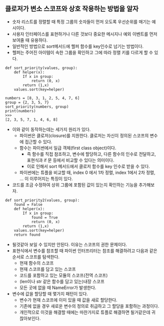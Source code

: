 ## 클로저가 변소 스코프와 상호 작용하는 방법을 알자
- 숫자 리스트를 정렬할 때 특정 그룹의 숫자들이 먼저 오도록 우선순위를 매기는 예시이다.
- 사용자 인터페이스를 표현하거나 다른 것보다 중요한 메시지나 예외 이벤트를 먼저보여줄 때 유용하다.
- 일반적인 방법으로 sort메서드에 헬퍼 함수를 key인수로 넘기는 방법이다.
- 헬퍼는 주어진 아이템이 속한 그룹을 확인하고 그에 따라 정렬 키를 다르게 할 수 있다.

```
def sort_priority(values, group):
    def helper(x):
        If x in group:
            return (0, x)
        return (1,x)
    values.sort(key=helper)

numbers = [8, 3, 1, 2, 5, 4, 7, 6]
group = {2, 3, 5, 7}
sort_priority(numbers, group)
print(numbers)
>>>
[2, 3, 5, 7, 1, 4, 6, 8]
```
- 이와 같이 동작하는데는 세가지 원리가 있다.
    - 파이썬은 클로저(closure)를 지원한다. 클로저는 자신이 정의된 스코프의 변수에 접근할 수 있다.
    - 함수는 파이썬에서 일급 객체(first class object)이다.
      - 즉 함수를 직접 참조하고, 변수에 할당하고, 다른 함수의 인수로 전달하고, 표현식과 if 문 등에서 비교할 수 있다는 의미이다.
      - 이로 인해서 sort 메서드에서 클로저 함수를 key 인수로 받을 수 있다.
    - 파이썬에는 튜플을 비교할 때, index 0 에서 1차 정렬, index 1에서 2차 정렬, ... 이 이루어지는 특징이 있다.
- 코드를 조금 수정하여 상위 그룹에 포함된 값이 있는지 확인하는 기능을 추가해보자.

```
def sort_priority2(values, group):
    found = False
    def helper(x):
        If x in group:
            found = True
            return (0, x)
        return (1,x)
    values.sort(key=helper)
    return found
```
- 될것같아 보일 수 있지만 안된다. 이유는 스코프의 권한 문제이다. 
- 표현식에서 변수를 참조할 때 파이썬 인터프리터는 참조를 해결하려고 다음과 같은 순서로 스코프를 탐색한다.
    - 현재 함수의 스코프
    - 현재 스코프를 담고 있는 스코프
    - 코드를 포함하고 있는 모듈의 스코프(전역 스코프)
    - (len이나 str 같은 함수를 담고 있는)내장 스코프
    - 모든 곳에 없을 때 NameError가 발생한다.
- 변수에 값을 할당할 때 몇가지 패턴이 있다.
    - 변수가 현재 스코프에 이미 있을 때 값을 새로 할당한다.
    - 기존에 없을 경우 새로운 변수의 정의로 취급하고 그 할당을 포함하는 과정이다.
    - 개인적으로 이것을 해결할 때에는 마찬가지로 튜플로 해결하면 될거같은데 귀찮아보인다.
